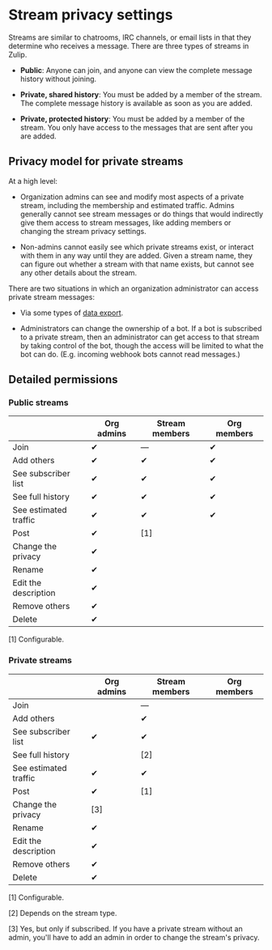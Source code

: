 # Stream privacy settings

Streams are similar to chatrooms, IRC channels, or email lists in that they
determine who receives a message. There are three types of streams in Zulip.

* **Public**: Anyone can join, and anyone can view the complete message
  history without joining.

* **Private, shared history**: You must be added by a member of the stream. The
  complete message history is available as soon as you are added.

* **Private, protected history**: You must be added by a member of the
  stream. You only have access to the messages that are sent after you are added.

## Privacy model for private streams

At a high level:

* Organization admins can see and modify most aspects of a private stream,
  including the membership and estimated traffic. Admins generally cannot see stream
  messages or do things that would indirectly give them access to stream
  messages, like adding members or changing the stream privacy settings.

* Non-admins cannot easily see which private streams exist, or interact with
  them in any way until they are added. Given a stream name, they can figure
  out whether a stream with that name exists, but cannot see any other
  details about the stream.

There are two situations in which an organization administrator can access
private stream messages:

* Via some types of [data export](/help/export-your-organization).

* Administrators can change the ownership of a bot. If a bot is subscribed
  to a private stream, then an administrator can get access to that stream by
  taking control of the bot, though the access will be limited to what the
  bot can do. (E.g. incoming webhook bots cannot read messages.)

## Detailed permissions

### Public streams

|                       | Org admins | Stream members | Org members |
|---                    |---         |---             |---          |
| Join                  | &#10004;   | &mdash;        | &#10004;    |
| Add others            | &#10004;   | &#10004;       | &#10004;    |
| See subscriber list   | &#10004;   | &#10004;       | &#10004;    |
| See full history      | &#10004;   | &#10004;       | &#10004;    |
| See estimated traffic | &#10004;   | &#10004;       | &#10004;    |
| Post                  | &#10004;   | [1]            |             |
| Change the privacy    | &#10004;   |                |             |
| Rename                | &#10004;   |                |             |
| Edit the description  | &#10004;   |                |             |
| Remove others         | &#10004;   |                |             |
| Delete                | &#10004;   |                |             |

[1] Configurable.

### Private streams

|                       | Org admins | Stream members | Org members |
|---                    |---         |---             |---          |
| Join                  |            | &mdash;        |             |
| Add others            |            | &#10004;       |             |
| See subscriber list   | &#10004;   | &#10004;       |             |
| See full history      |            | [2]            |             |
| See estimated traffic | &#10004;   | &#10004;       |             |
| Post                  | &#10004;   | [1]            |             |
| Change the privacy    | [3]        |                |             |
| Rename                | &#10004;   |                |             |
| Edit the description  | &#10004;   |                |             |
| Remove others         | &#10004;   |                |             |
| Delete                | &#10004;   |                |             |

[1] Configurable.

[2] Depends on the stream type.

[3] Yes, but only if subscribed. If you have a private stream without an
admin, you'll have to add an admin in order to change the stream's privacy.
